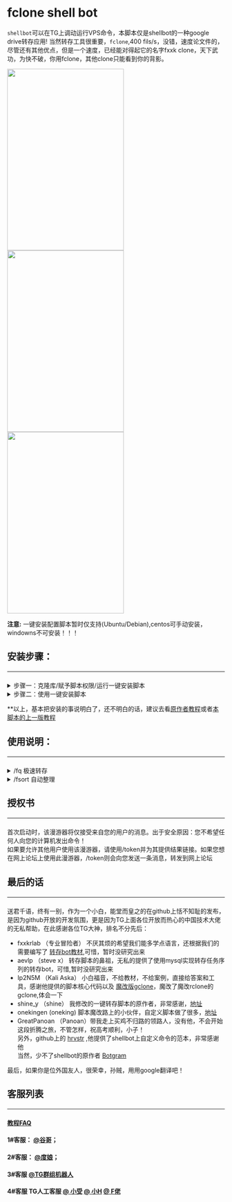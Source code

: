 # fclone shell bot

`shellbot`可以在TG上调动运行VPS命令，本脚本仅是shellbot的一种google drive转存应用!
当然转存工具很重要，`fclone`,400 fils/s，没错，速度论文件的，尽管还有其他优点，但是一个速度，已经能对得起它的名字fxxk clone，天下武功，为快不破，你用fclone，其他clone只能看到你的背影。

<img src="https://github.com/cgkings/gclone_shell_bot/blob/master/images/bot.gif" height="420px" width="270"/>          <img src="https://github.com/cgkings/fclone_shell_bot/raw/master/images/main.jpg" height="420px" width="270"/>          <img src="https://github.com/cgkings/fclone_shell_bot/raw/master/images/chat2.jpg" height="420px" width="270"/>

**注意:** 一键安装配置脚本暂时仅支持(Ubuntu/Debian),centos可手动安装，windowns不可安装！！！

## 安装步骤：<hr />

<details>
<summary>步骤一：克隆库/赋予脚本权限/运行一键安装脚本</summary>
 
```
git clone https://github.com/cgkings/fclone_shell_bot.git && cd ~/fclone_shell_bot && npm install && chmod -R 777 ~/fclone_shell_bot && mv /root/fclone_shell_bot/fcshell.sh /root

cd /root && ./fcshell.sh
```

</details>
<details>
<summary>步骤二：使用一键安装脚本</summary>

<details>
  <summary>使用场景Ⅰ：完全安装</summary>

  如果你首次使用fclone shell bot，请按以下步骤**0 完全安装**：

  1. 点选**0 完全安装**

  2. 点选**10 修改 bot配置**(可选）

     填写bot的token和你的TG ID，不知道这是啥？问本文末尾的客服人员
     
     根据测试发现，改了bot配置，启动bot的时候，也会问你bot token和TG id
              
  3. 点选**15 修改 脚本转存参数ini**
   
     3.1 填写你的clone账号名
         
         ** 就是rclone config show显示的[]里面的名字 **
         
         ** 当然，一键脚本里，点选11查看rclone配置，也能看到**
         
     3.2 填写转存ID
         
         **gd_id\jav_id\mdv_id\book_id,这些名字如果改了，要对应去改脚本,建议仅修改=后面，""里面的ID**
     
     3.3 修改转存参数（可选）
         
         去看[本教程FAQ](https://github.com/cgkings/fclone_shell_bot/blob/master/help/MY_FAQ.md)

  4. 点选**5 启动 bot**

     此默认为后台启动bot，当前看不到运行的，想看?`tmux a -t shellbot`去后台看吧
     
     因为原作问题，第一次点选启动，请`tmux a -t shellbot`到后台完成以下操作：
     
     4.1 填写一下BOT token
     
     4.2 在TG上bot里随便发条消息
     
     4.3 回vps，应该识别到你的TG ID了，你回复y就行了
     
     以后启动，就不需要去后台了，除非bot有异常，其实有异常也不用去，直接脚本点选重启bot就行了

  5. 点选**13 查看 脚本快捷命令**
   
     5.1 复制快捷命令

     5.2 TG找[bot大爹](https://t.me/BotFather)，选择你的bot，输入`/setcommands`，粘贴快捷命令

     5.3 在你的bot，在聊天栏，点【/】，选择你想使用的功能即可！

  </details>
  <details>
  <summary>使用场景Ⅱ：部分安装</summary>

  如果你已经安装过环境或者shellbot，可以根据需要进行点选安装

  **注意：无论怎么选，`4 安装更新 转存脚本`不可缺少，那是给权限，给脚本别名的，你不装，进了bot也用不了脚本！
  
  </details>
  </details>
  
**以上，基本把安装的事说明白了，还不明白的话，建议去看[原作者教程](https://github.com/botgram/shell-bot)或者[本脚本的上一版教程](https://github.com/cgkings/fclone_shell_bot/blob/master/help/Manual_README.md)

## 使用说明：<hr />

<details>
<summary>/fq 极速转存</summary>
 
支持任务队列

</details>

<details>
<summary>/fsort 自动整理</summary>

1. 生成jason文件：
对于要整理到的文件夹，比如说按番号，你到已经有的番号文件夹（道理相同，女优名字也一样），运行以下命令：<br>
  
`fclone lsjson 你的用户名:{文件夹ID} --fast-list --dirs-only --no-mimetype --no-modtime --max-depth 文件夹层数` <br>
  
得到类似如下信息：<br>
  
`{"Path":"S/SSNI","Name":"SSNI","Size":-1,"ModTime":"","IsDir":true,"ID":"10n2Vz5vdzwg_mgJSWAiT190xMkztnvRx"},` <br>
`{"Path":"S/SSPD","Name":"SSPD","Size":-1,"ModTime":"","IsDir":true,"ID":"1mqNfuJUiTmwqaY9aC90YQFVFDJWji9WE"},` <br>
`{"Path":"S/STAR","Name":"STAR","Size":-1,"ModTime":"","IsDir":true,"ID":"1nxBRq5Jg8gzR71wrAaI2up0IP-ucFh4z"},` <br>
  
因为本人学艺不精，所以这个jason信息还要处理一下，把它复制到excel然后分列显示，删除多余列，合并成这个格式：
  
`SSNI:10n2Vz5vdzwg_mgJSWAiT190xMkztnvRx`
`SSPD:1mqNfuJUiTmwqaY9aC90YQFVFDJWji9WE`
`STAR:1nxBRq5Jg8gzR71wrAaI2up0IP-ucFh4z`
  
把这些信息覆盖粘贴到\root\fclone_shell_bot\av_num.txt中（原始文件里是我的分类名称和文件夹ID）<br>
  
2.运行fsort脚本
  
最关键的步骤是第1步，只要你第一步没错，脚本会让你输入需要整理的文件夹ID,然后脚本会进行以下操作： <br>

⑴ 遍历需要整理的文件夹内文件名；<br>
⑵ 与av_num.txt内关键字进行比对，如果文件名包含关键字，就会把这个文件**移动**到关键字的文件夹内；<br>
⑶ 删除整理文件夹内的空文件夹；<br>
⑷ ⑴——⑶步骤循环，直到文件夹内文件的文件名没有包含av_num.txt内关键字为止。<br>

</details>




## 授权书<hr />
首次启动时，该漫游器将仅接受来自您的用户的消息。出于安全原因：您不希望任何人向您的计算机发出命令！<br>
如果要允许其他用户使用该漫游器，请使用/token并为其提供结果链接。如果您想在网上论坛上使用此漫游器，/token则会向您发送一条消息，转发到网上论坛<br> 

## 最后的话<hr />

送君千语，终有一别，作为一个小白，能堂而皇之的在github上恬不知耻的发布，是因为github开放的开发氛围，更是因为TG上面各位开放而热心的中国技术大佬的无私帮助，在此感谢各位TG大神，排名不分先后：<br>
* fxxkrlab （专业冒险者） 不厌其烦的希望我们能多学点语言，还根据我们的需要编写了 [转存bot教材](https://github.com/fxxkrlab/iCopy),可惜，暂时没研究出来<br>
* aevlp （steve x） 转存脚本的鼻祖，无私的提供了使用mysql实现转存任务序列的转存bot，可惜,暂时没研究出来<br>
* Ip2N5M （Kali Aska） 小白福音，不给教材，不给案例，直接给答案和工具，感谢他提供的脚本核心代码以及 [魔改版gclone](https://github.com/mawaya/rclone)，魔改了魔改rclone的gclone,体会一下 <br>
* shine_y （shine） 我修改的一键转存脚本的原作者，非常感谢，[地址](https://github.com/vcfe/gd) <br>
* onekingen (oneking) 脚本魔改路上的小伙伴，自定义脚本做了很多，[地址](https://github.com/vitaminx/gclone-assistant) <br>
* GreatPanoan （Panoan）带我走上买鸡不归路的领路人，没有他，不会开始这段折腾之旅，不管怎样，祝高考顺利，小子！<br>
另外，github上的 [hrvstr](https://github.com/) ,他提供了shellbot上自定义命令的范本，非常感谢他 <br>
当然，少不了shellbot的原作者 [Botgram](https://botgram.js.org)  <br>

最后，如果你是位外国友人，很荣幸，孙贼，用用google翻译吧！

## 客服列表<hr />

#### [教程FAQ](https://github.com/cgkings/fclone_shell_bot/blob/master/help/MY_FAQ.md)

#### 1#客服： [@谷哥](https://www.google.com)；

#### 2#客服： [@度娘](https://www.baidu.com)；

#### 3#客服   [@TG群组机器人](https://t.me/sharegdrive)

#### 4#客服   **TG人工客服**  [@ 小受](https://t.me/onekings) [@ 小H](https://t.me/waihoe89) [@ F佬](https://t.me/fxxkrlab)
